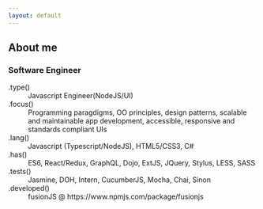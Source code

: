 ```yaml
---
layout: default
---
```



## [](#header-2)About me

### Software Engineer

<dl>
<dt>.type()</dt>
<dd>Javascript Engineer(NodeJS/UI)</dd>
<dt>.focus()</dt>
<dd>Programming paragdigms, OO principles, design patterns, scalable and maintainable app development, accessible, responsive and standards compliant UIs</dd>
<dt>.lang()</dt>
<dd>Javascript (Typescript/NodeJS), HTML5/CSS3, C#</dd>
<dt>.has()</dt>
<dd> ES6, React/Redux, GraphQL, Dojo, ExtJS, JQuery, Stylus, LESS, SASS</dd>
<dt>.tests()</dt>
<dd> Jasmine, DOH, Intern, CucumberJS, Mocha, Chai, Sinon</dd>
<dt>.developed()</dt>
<dd>fusionJS @ https://www.npmjs.com/package/fusionjs</dd>
</dl>
